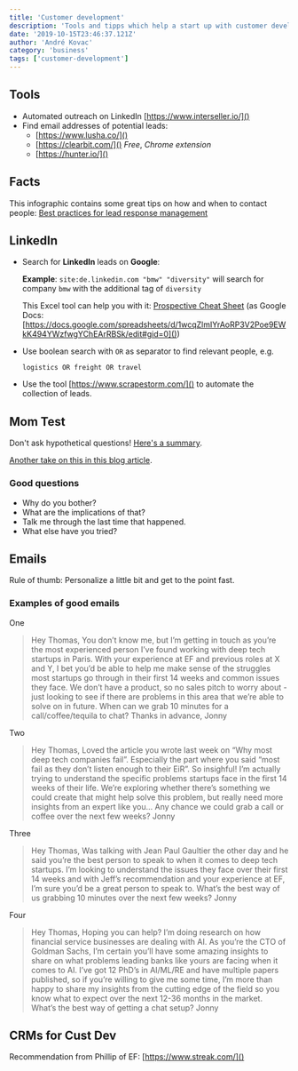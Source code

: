 ```yaml
---
title: 'Customer development'
description: 'Tools and tipps which help a start up with customer development'
date: '2019-10-15T23:46:37.121Z'
author: 'André Kovac'
category: 'business'
tags: ['customer-development']
---
```


## Tools

- Automated outreach on LinkedIn [https://www.interseller.io/]()
- Find email addresses of potential leads:
	- [https://www.lusha.co/]()
	- [https://clearbit.com/]() *Free*, *Chrome extension*
	- [https://hunter.io/]()

## Facts

This infographic contains some great tips on how and when to contact people: [Best practices for lead response management](./LRM-info-graphic-poster-16.pdf)

## LinkedIn

- Search for **LinkedIn** leads on **Google**:

	**Example**: `site:de.linkedin.com "bmw" "diversity"` will search for company `bmw` with the additional tag of `diversity`

	This Excel tool can help you with it: [Prospective Cheat Sheet](./prospecting-cheat-sheet.xlsx) (as Google Docs: [https://docs.google.com/spreadsheets/d/1wcqZlmIYrAoRP3V2Poe9EWkK494YWzfwgYChEArRBSk/edit#gid=0]())

- Use boolean search with `OR` as separator to find relevant people, e.g.

	```
	logistics OR freight OR travel
	```

- Use the tool [https://www.scrapestorm.com/]() to automate the collection of leads.

## Mom Test

Don't ask hypothetical questions! [Here's a summary](https://medium.com/@feelinspired/things-i-learnt-the-mom-test-by-rob-fitzpatrick-9d9d58ce8098).

[Another take on this in this blog article](https://medium.dave-bailey.com/what-you-shouldnt-ask-your-customers-a208c5dbab75).

### Good questions

* Why do you bother?
* What are the implications of that?
* Talk me through the last time that happened.
* What else have you tried?

## Emails

Rule of thumb: Personalize a little bit and get to the point fast.

### Examples of good emails

One

>Hey Thomas,
You don’t know me, but I’m getting in touch as you’re the most experienced person I’ve found working with deep tech startups in Paris.
With your experience at EF and previous roles at X and Y, I bet you’d be able to help me make sense of the struggles most startups go through in their first 14 weeks and common issues they face.
We don’t have a product, so no sales pitch to worry about - just looking to see if there are problems in this area that we’re able to solve on in future.
When can we grab 10 minutes for a call/coffee/tequila to chat?
Thanks in advance,
Jonny

Two

>Hey Thomas,
Loved the article you wrote last week on “Why most deep tech companies fail”.
Especially the part where you said “most fail as they don’t listen enough to their EiR”. So insighful!
I’m actually trying to understand the specific problems startups face in the first 14 weeks of their life.
We’re exploring whether there’s something we could create that might help solve this problem, but really need more insights from an expert like you...
Any chance we could grab a call or coffee over the next few weeks?
Jonny

Three

>Hey Thomas,
Was talking with Jean Paul Gaultier the other day and he said you’re the best person to speak to when it comes to deep tech startups.
I’m looking to understand the issues they face over their first 14 weeks and with Jeff’s recommendation and your experience at EF, I’m sure you’d be a great person to speak to.
What’s the best way of us grabbing 10 minutes over the next few weeks?
Jonny

Four

>Hey Thomas,
Hoping you can help? I’m doing research on how financial service businesses are dealing with AI.
As you’re the CTO of Goldman Sachs, I’m certain you’ll have some amazing insights to share on what problems leading banks like yours are facing when it comes to AI.
I’ve got 12 PhD’s in AI/ML/RE and have multiple papers published, so if you’re willing to give me some time, I’m more than happy to share my insights from the cutting edge of the field so you know what to expect over the next 12-36 months in the market.
What’s the best way of getting a chat setup?
Jonny


## CRMs for Cust Dev

Recommendation from Phillip of EF: [https://www.streak.com/]()